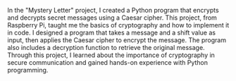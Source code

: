 In the "Mystery Letter" project, I created a Python program that encrypts and decrypts secret messages using a Caesar cipher. This project, from Raspberry Pi, taught me the basics of cryptography and how to implement it in code. I designed a program that takes a message and a shift value as input, then applies the Caesar cipher to encrypt the message. The program also includes a decryption function to retrieve the original message. Through this project, I learned about the importance of cryptography in secure communication and gained hands-on experience with Python programming.
